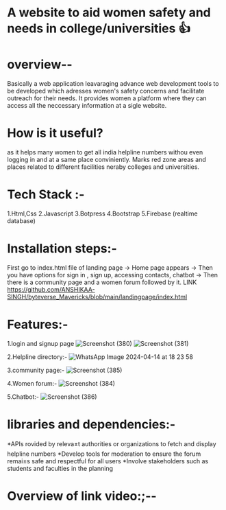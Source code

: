# A website to aid women safety and needs in college/universities 👍
 # overview--
Basically a web application leavaraging advance web development tools to be developed which adresses women's safety concerns and 
facilitate outreach for their needs. It provides women a platform where they can access all the neccessary information at a sigle website.

 # How is it useful?
as it  helps many women to get all india helpline numbers withou even logging in and at a same place conviniently.
Marks red zone areas and places related to different facilities neraby colleges and universities.


 # Tech Stack  :-
1.Html,Css
2.Javascript
3.Botpress
4.Bootstrap
5.Firebase (realtime database)
# Installation steps:-
First go to index.html file of landing page -> Home page appears -> Then you have options for sign in , sign up, accessing contacts, chatbot -> Then there is a community page and a women forum followed by it. LINK https://github.com/ANSHIKAA-SINGH/byteverse_Mavericks/blob/main/landingpage/index.html

#  Features:-
1.login and signup page
![Screenshot (380)](https://github.com/ANSHIKAA-SINGH/byteverse_Mavericks/assets/161723959/b266b8b6-a672-4c4d-9239-d5868ade433d)
![Screenshot (381)](https://github.com/ANSHIKAA-SINGH/byteverse_Mavericks/assets/161723959/e4d60791-c175-4fbc-a3ae-e7ea81cfd2cd)

2.Helpline directory:-
![WhatsApp Image 2024-04-14 at 18 23 58](https://github.com/ANSHIKAA-SINGH/byteverse_Mavericks/assets/161723959/a1f91818-e7df-4893-bf3b-d10e13f45d31)

3.community page:-
![Screenshot (385)](https://github.com/ANSHIKAA-SINGH/byteverse_Mavericks/assets/161723959/50fe5772-5c0d-45b9-be55-08db4cb674cf)

4.Women forum:-
![Screenshot (384)](https://github.com/ANSHIKAA-SINGH/byteverse_Mavericks/assets/161723959/2a2d0b1d-cecf-495a-93b7-32b03c6e800f)

5.Chatbot:-
![Screenshot (386)](https://github.com/ANSHIKAA-SINGH/byteverse_Mavericks/assets/161723959/338660de-1335-4e16-9f8c-bb7ae70480ac)

# libraries and dependencies:-
*APIs rovided by releva±t
authorities or organizations to fetch and
display helpline numbers
*Develop tools for moderation to ensure the
forum remai±s safe and respectful for all
users
*Involve stakeholders such as students and
faculties in the planning 

# Overview of link video:;--






